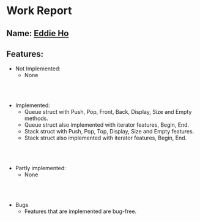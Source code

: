 # Work Report

## Name: <ins> Eddie Ho </ins>

## Features:

- Not Implemented:
    - None 

<br><br>

- Implemented:
    - Queue struct with Push, Pop, Front, Back, Display, Size and Empty methods.
    - Queue struct also implemented with iterator features, Begin, End. 
    - Stack struct with Push, Pop, Top, Display, Size and Empty features. 
    - Stack struct also implemented with iterator features, Begin, End. 

<br><br>

- Partly implemented:
    - None

<br><br>

- Bugs
    - Features that are implemented are bug-free.
